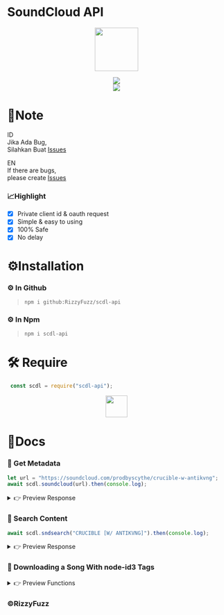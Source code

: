 # SoundCloud API
<p align="center">
<a target="_blank" href="https://1000logos.net/wp-content/uploads/2021/04/Soundcloud-logo-768x432.png"><img src="https://1000logos.net/wp-content/uploads/2021/04/Soundcloud-logo-768x432.png" alt="" height="100"
/></a>
</p>

<p align="center">
<a target="_blank" href="//npmjs.com/scdl-api"><img src="https://img.shields.io/npm/dw/scdl-api?color=red&label=Downloads&logo=npm&style=flat"></a>
<br>
<a target="_blank" href="https://www.npmjs.com/package/scdl-api?activeTab=versions"><img src="https://img.shields.io/npm/v/scdl-api?color=green&label=version&logo=npm&style=social"></a>
</p>

# 📝Note

ID<br>
Jika Ada Bug,<br>
Silahkan Buat [Issues](https://github.com/RizzyFuzz/scdl-api/issues/new)

EN<br>
If there are bugs,<br>
please create [Issues](https://github.com/RizzyFuzz/scdl-api/issues/new)

### 📈Highlight 
-   [x] Private client id & oauth request
-   [x] Simple & easy to using
-   [x] 100% Safe
-   [x] No delay

# ⚙️Installation

### ⚙️ In Github

> `npm i github:RizzyFuzz/scdl-api`

### ⚙️ In Npm

> `npm i scdl-api`

# 🛠️ Require



```js
 const scdl = require("scdl-api");
```

<p align="center">
<a target="_blank" href="https://nodei.co/npm/scdl-api/"><img src="https://nodei.co/npm/scdl-api.png?downloads=true&downloadRank=true&stars=true" alt="" height="50"
/></a>
</p>

# 📕Docs

### 📄 Get Metadata

``` js
let url = "https://soundcloud.com/prodbyscythe/crucible-w-antikvng";
await scdl.soundcloud(url).then(console.log);
```

<details>
<summary>👉 Preview Response</summary>
  
```js
{
  title: 'CRUCIBLE [W/ ANTIKVNG]',
  artist: 'sćythe',
  sharing: 'Public',
  genre: 'Unknown',
  likes: '189',
  comment: '75',
  reposts: '65',
  playback: '3.5K',
  duration: '00:02:30',
  createdAt: '2 February 2023, 04:23:09',
  description: '@antikvng\n\nbday upload!? 1/?!?!/',
  user: {
    artist: 'sćythe',
    username: 'prodbyscythe',
    track_count: '19',
    followers: '882',
    following: '247',
    permalink_url: 'https://soundcloud.com/prodbyscythe',
    avatar_url: 'https://i1.sndcdn.com/avatars-e4jEca43pMXqY0Gk-EVEPWQ-original.jpg'
  },
  media: {
    artwork_url: 'https://i1.sndcdn.com/artworks-GdEMyJyExIc7zEPs-WAKBCg-original.jpg',
    stream_url: 'https://tinyurl.com/2hsujao2'
  },
  status: 200,
  creator: 'RizzyFuzz'
}
```
</details>
  
### 🔎 Search Content

```js
await scdl.sndsearch("CRUCIBLE [W/ ANTIKVNG]").then(console.log);
```


<details>
<summary>👉 Preview Response</summary>
  
```js
{
  result: [
    {
      title: 'CRUCIBLE [W/ ANTIKVNG]',
      url: 'https://m.soundcloud.com/prodbyscythe/crucible-w-antikvng',
      thumb: 'https://i1.sndcdn.com/artworks-GdEMyJyExIc7zEPs-WAKBCg-original.jpg',
      artist: 'sćythe',
      views: '3483',
      release: '1mo',
      timestamp: '2:30'
    },
    {
      title: 'wwyd. w/ blayence',
      url: 'https://m.soundcloud.com/antikvng/wwyd',
      thumb: 'https://i1.sndcdn.com/artworks-9BSkjWlePgIGTDRT-zZCxYw-original.jpg',
      artist: 'antikvng',
      views: '6914',
      release: '2w',
      timestamp: '2:19'
    },
    {
      title: 'GLUTEN. w/ legend',
      url: 'https://m.soundcloud.com/antikvng/gluten',
      thumb: 'https://i1.sndcdn.com/artworks-mwGJtFyU2MUKj9Er-mQFEvA-original.jpg',
      artist: 'antikvng',
      views: '7687',
      release: '2mo',
      timestamp: '1:56'
    },
    {
      title: 'every chance i get. (w/ bsterthegawd, legend)',
      url: 'https://m.soundcloud.com/antikvng/everychance',
      thumb: 'https://i1.sndcdn.com/artworks-99oB0MEUSQIWQZ1z-72dMAg-original.jpg',
      artist: 'antikvng',
      views: '47.5K',
      release: '1y',
      timestamp: '3:52'
    },
    {
      title: 'yungblood. (w/ kedalos)',
      url: 'https://m.soundcloud.com/antikvng/yungblood',
      thumb: 'https://i1.sndcdn.com/artworks-5OOl81OOnYnTWk6A-NVz3Yg-original.jpg',
      artist: 'antikvng',
      views: '15.7K',
      release: '8mo',
      timestamp: '1:36'
    },
    {
      title: 'mad man. (w/ legend)',
      url: 'https://m.soundcloud.com/antikvng/margiela',
      thumb: 'https://i1.sndcdn.com/artworks-ggkjDCzbnsqFQGJR-Nqyj0A-original.jpg',
      artist: 'antikvng',
      views: '37.8K',
      release: '1y',
      timestamp: '2:42'
    },
    {
      title: 'HELLMARY. (w/ KÉDALOS & SOMNII)',
      url: 'https://m.soundcloud.com/antikvng/hellmary',
      thumb: 'https://i1.sndcdn.com/artworks-RvNeWegzCfoeQryz-LRWsjA-original.jpg',
      artist: 'antikvng',
      views: '40.5K',
      release: '1y',
      timestamp: '5:00'
    },
    {
      title: 'a-man w/ blayence',
      url: 'https://m.soundcloud.com/antikvng/aman',
      thumb: 'https://i1.sndcdn.com/artworks-VfH8w9HI9FZnd9CR-6WBYyA-original.jpg',
      artist: 'antikvng',
      views: '14.6K',
      release: '4mo',
      timestamp: '2:36'
    },
    {
      title: "KILL 'EM ALL w/ antikvng",
      url: 'https://m.soundcloud.com/bsterthegawd/kill-em-all-w-antikvng',
      thumb: 'https://i1.sndcdn.com/artworks-EmBvSwzuJ9nVzvHz-htC8yg-original.jpg',
      artist: 'bsterthegawd',
      views: '25.7K',
      release: '4mo',
      timestamp: '2:48'
    },
    {
      title: 'final stage (w/ bster)',
      url: 'https://m.soundcloud.com/antikvng/final-stage-w-bster',
      thumb: 'https://i1.sndcdn.com/artworks-Lg7mL918dzoBwibe-y21FDQ-original.jpg',
      artist: 'antikvng',
      views: '36.7K',
      release: '2y',
      timestamp: '1:39'
    }
  ],
  status: 200,
  creator: 'RizzyFuzz'
}
```
</details>

### 💾 Downloading a Song With node-id3 Tags

<details>
<summary>👉 Preview Functions</summary>
  
```js
const scdl = require("scdl-api");
const fs = require("fs");
const axios = require("axios");
const { spawn } = require("child_process");
const NodeID3 = require("node-id3");

async function downloadSong(url) {
  try {
    const song = await scdl.soundcloud(url);
    const streamUrl = `${song.media.stream_url}`;

    const response = await axios.get(streamUrl, { responseType: "arraybuffer" });
    const audioBuffer = Buffer.from(response.data);

    //Convert audio to 360kbps
    const ffmpeg = spawn("ffmpeg", [
      "-i", "pipe:0",
      "-f", "mp3",
      "-ab", "360k",
      "-"
    ]);

    const filename = `${song.title}.mp3`;

    ffmpeg.stdout.pipe(fs.createWriteStream(filename));

    ffmpeg.stdin.write(audioBuffer);
    ffmpeg.stdin.end();

    ffmpeg.on("close", async (code) => {
      if (code === 0) {
        const tags = {
          title: song.title,
          artist: song.artist,
          album: song.title,
          year: song.created_at,
          image: {
            mime: "image/jpeg",
            type: {
              id: 3,
              name: "front cover"
            },
            description: "SoundCloud album cover",
            imageBuffer: await axios.get(song.artwork_url, { responseType: "arraybuffer" })
              .then((res) => Buffer.from(res.data))
              .catch((err) => console.error("Error downloading album art:", err))
          }
        };

        const success = NodeID3.write(tags, filename);
        if (success) {
          console.log(`Finished writing song "${song.title}" to file "${filename}"!`);
        } else {
          console.error("Failed to write ID3 tags to file");
        }
      } else {
        console.error(`FFmpeg process exited with code ${code}`);
      }
    });
  } catch (err) {
    console.error(err);
  }
}

downloadSong("https://soundcloud.com/prodbyscythe/crucible-w-antikvng");
```
</details>

### ©RizzyFuzz
